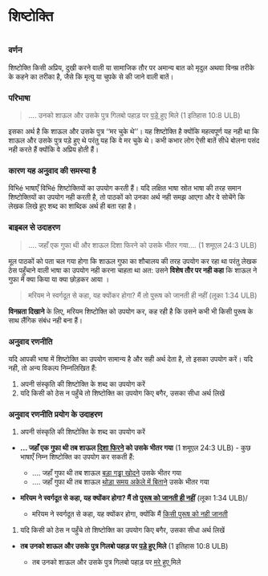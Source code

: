 # शिष्टोक्ति

 #

### वर्णन

शिष्टोक्ति किसी अप्रिय, दुखी करने वाली या सामाजिक तौर पर अमान्य बात को मृदुल अथवा विनम्र तरीके के कहने का तरीका है, जैसे कि मृत्यु या चुपके से की जाने वाली बातें।

### परिभाषा

>.... उनको शाऊल और उसके पुत्र गिलबो पहाड़ पर <u>पड़े हुए</u> मिले (1 इतिहास 10:8 ULB)

इसका अर्थ है कि शाऊल और उसके पुत्र ‘‘मर चुके थे’’। यह शिष्टोक्ति है क्योंकि महत्वपूर्ण यह नही था कि शाऊल और उसके पुत्र पड़े हुए थे परंतु यह कि वे मर चुके थे। कभी कभार लोग ऐसी बातें सीधे बोलना पसंद नही करते हैं क्योंकि वे अप्रिय होती हैं। 

### कारण यह अनुवाद की समस्या है

विभिé भाषाएँ विभिé शिष्टोक्तियों का उपयोग करती हैं। यदि लक्षित भाषा स्रोत भाषा की तरह समान शिष्टोक्तियों का उपयोग नही करती है, तो पाठकों को उनका अर्थ नही समझ आएगा और वे सोचेंगे कि लेखक लिखे हुए शब्द का शाब्दिक अर्थ ही बता रहा है।

### बाइबल से उदाहरण

> .... जहाँ एक गुफा थी और शाऊल दिशा फिरने को उसके भीतर गया.... (1 शमूएल 24:3 ULB)

मूल पाठकों को पता चल गया होगा कि शाऊल गुफा का शौचालय की तरह उपयोग कर रहा था परंतु लेखक ठेस पहुँचाने वाली भाषा का उपयोग नही करना चाहता था अत: उसने **विशेष तौर पर नही कहा** कि शाऊल ने गुफा में क्या किया या क्या छोड़कर आया ।

>मरियम ने स्वर्गदूत से कहा, यह क्योंकर होगा? मैं तो पुरूष को जानती ही नहीं (लूका 1:34 ULB)

**विनम्रता दिखाने** के लिए, मरियम शिष्टोक्ति को उपयोग कर, कह रही है कि उसने कभी भी किसी पुरूष के साथ लैंगिक संबंध नही बना हैं।

### अनुवाद रणनीति

यदि आपकी भाषा में शिष्टोक्ति का उपयोग सामान्य है और सही अर्थ देता है, तो इसका उपयोग करें। यदि नही, तो अन्य विकल्प निम्नलिखित हैं:

1. अपनी संस्कृति की शिष्टोक्ति के शब्द का उपयोग करें
1. यदि किसी को ठेस न पहुँचे तो शिष्टोक्ति का उपयोग किए बगैर, उसका सीधा अर्थ लिखें

### अनुवाद रणनीति प्रयोग के उदाहरण

1. अपनी संस्कृति की शिष्टोक्ति के शब्द का उपयोग करें

* **... जहाँ एक गुफा थी तब शाऊल <u>दिशा फिरने</u> को उसके भीतर गया** (1 शमूएल 24:3 ULB) - कुछ भाषाएँ निम्न शिष्टोक्ति का उपयोग कर सकती हैं:

	* .... जहाँ गुफा थी तब शाऊल <u>बड़ा गड्ढ़ा खोदने</u> उसके भीतर गया
	* .... जहाँ गुफा थी तब शाऊल <u>थोड़ा समय अकेले में बिताने</u> उसके भीतर गया

* **मरियम ने स्वर्गदूत से कहा, यह क्योंकर होगा? मैं तो <u>पुरूष को जानती ही नहीं</u>** (लूका 1:34 ULB)/

	* मरियम ने स्वर्गदूत से कहा, यह क्योंकर होगा, क्योंकि मैं <u>किसी पुरूष को नही जानती</u>

1. यदि किसी को ठेस न पहुँचे तो शिष्टोक्ति का उपयोग किए बगैर, उसका सीधा अर्थ लिखें

* **तब उनको शाऊल और उसके पुत्र गिलबो पहाड़ पर <u>पड़े हुए </u> मिले** (1 इतिहास 10:8 ULB)

	* तब उनको शाऊल और उसके पुत्र गिलबो पहाड़ पर <u>मरे हुए </u> मिले
